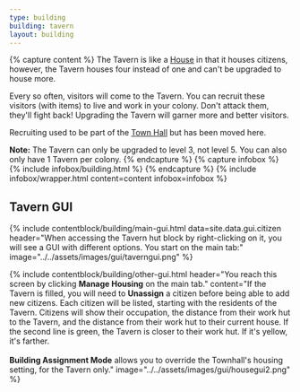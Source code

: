 ```yaml
---
type: building
building: tavern
layout: building
---
```

{% capture content %}
The Tavern is like a [House](../../source/buildings/house) in that it houses citizens, however, the Tavern houses four instead of one and can't be upgraded to house more.

Every so often, visitors will come to the Tavern. You can recruit these visitors (with items) to live and work in your colony. Don't attack them, they'll fight back!
Upgrading the Tavern will garner more and better visitors.

Recruiting used to be part of the [Town Hall](../../source/buildings/townhall) but has been moved here.

**Note:** The Tavern can only be upgraded to level 3, not level 5. You can also only have 1 Tavern per colony.
{% endcapture %}
{% capture infobox %}
{% include infobox/building.html %}
{% endcapture %}
{% include infobox/wrapper.html content=content infobox=infobox %}

## Tavern GUI

{% include contentblock/building/main-gui.html data=site.data.gui.citizen header="When accessing the Tavern hut block by right-clicking on it, you will see a GUI with different options. You start on the main tab:" image="../../assets/images/gui/taverngui.png" %}

{% include contentblock/building/other-gui.html header="You reach this screen by clicking <strong>Manage Housing</strong> on the main tab." content="If the Tavern is filled, you will need to <strong>Unassign</strong> a citizen before being able to add new citizens. Each citizen will be listed, starting with the residents of the Tavern. Citizens will show their occupation, the distance from their work hut to the Tavern, and the distance from their work hut to their current house. If the second line is green, the Tavern is closer to their work hut. If it's yellow, it's farther. <br><br><strong>Building Assignment Mode</strong> allows you to override the Townhall's housing setting, for the Tavern only." image="../../assets/images/gui/housegui2.png" %}